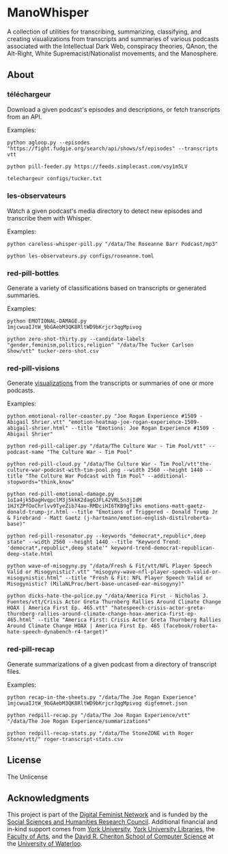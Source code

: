 # ManoWhisper

A collection of utilities for transcribing, summarizing, classifying, and creating visualizations from transcripts and summaries of various podcasts associated with the Intellectual Dark Web, conspiracy theories, QAnon, the Alt-Right, White Supremacist/Nationalist movements, and the Manosphere.

## About

### téléchargeur

Download a given podcast's episodes and descriptions, or fetch transcripts from an API.

Examples:

 ```shell
python agloop.py --episodes "https://fight.fudgie.org/search/api/shows/sf/episodes" --transcripts vtt
```

```shell
python pill-feeder.py https://feeds.simplecast.com/vsy1m5LV
```

```bash
telechargeur configs/tucker.txt
```

### les-observateurs

Watch a given podcast's media directory to detect new episodes and transcribe them with Whisper.

Examples:

```shell
python careless-whisper-pill.py "/data/The Roseanne Barr Podcast/mp3"
```

```shell
python les-observateurs.py configs/roseanne.toml
```

### red-pill-bottles

Generate a variety of classifications based on transcripts or generated summaries.

Examples:

```shell
python EMOTIONAL-DAMAGE.py 1mjcwuaIJtW_9bGAebM3QK8RltWD9bKrjcr3qgMpivog
```

```shell
python zero-shot-thirty.py --candidate-labels "gender,feminism,politics,religion" "/data/The Tucker Carlson Show/vtt" tucker-zero-shot.csv
```

### red-pill-visions

Generate [visualizations](https://ruebot.net/visualizations/mano-whisper/) from the transcripts or summaries of one or more podcasts.

Examples:

```shell
python emotional-roller-coaster.py "Joe Rogan Experience #1509 - Abigail Shrier.vtt" "emotion-heatmap-joe-rogan-experience-1509-abigail-shrier.html" --title "Emotions: Joe Rogan Experience #1509 - Abigail Shrier"
```

```shell
python red-pill-caliper.py "/data/The Culture War - Tim Pool/vtt" --podcast-name "The Culture War - Tim Pool"
```

```shell
python red-pill-cloud.py "/data/The Culture War - Tim Pool/vtt"the-culture-war-podcast-with-tim-pool.png --width 2560 --height 1440 --title "The Culture War Podcast with Tim Pool" --additional-stopwords="think,know"
```

```shell
python red-pill-emotional-damage.py 1oIa4jk5DagHvqpclM3j5kkK2dagG3FL42VRL5n3jIdM 1HJYZPfOoChrlvv9TyeZib74au-RMDciHI6TKB9gTiks emotions-matt-gaetz-donald-trump-jr.html --title "Emotions of Triggered - Donald Trump Jr & Firebrand - Matt Gaetz (j-hartmann/emotion-english-distilroberta-base)"
```

```shell
python red-pill-resonator.py --keywords "democrat*,republic*,deep state" --width 2560 --height 1440 --title "Keyword Trend: 'democrat*,republic*,deep state'" keyword-trend-democrat-republican-deep-state.html
```

```shell
python wave-of-misogyny.py "/data/Fresh & Fit/vtt/NFL Player Speech Valid or Misogynistic?.vtt" "misogyny-wave-nfl-player-speech-valid-or-misogynistic.html" --title "Fresh & Fit: NFL Player Speech Valid or Misogynistic? (MilaNLProc/bert-base-uncased-ear-misogyny)"
```

```shell
python dicks-hate-the-police.py "/data/America First - Nicholas J. Fuentes/vtt/Crisis Actor Greta Thurnberg Rallies Around Climate Change HOAX | America First Ep. 465.vtt" "hatespeech-crisis-actor-greta-thurnberg-rallies-around-climate-change-hoax-america-first-ep-465.html" --title "America First: Crisis Actor Greta Thurnberg Rallies Around Climate Change HOAX | America First Ep. 465 (facebook/roberta-hate-speech-dynabench-r4-target)"
```

### red-pill-recap

Generate summarizations of a given podcast from a directory of transcript files.

Examples:

```shell
python recap-in-the-sheets.py "/data/The Joe Rogan Experience" 1mjcwuaIJtW_9bGAebM3QK8RltWD9bKrjcr3qgMpivog digfemnet.json
```

```shell
python redpill-recap.py "/data/The Joe Rogan Experience/vtt" "/data/The Joe Rogan Experience/summarizations"
```

```shell
python redpill-recap-stats.py "/data/The StoneZONE with Roger Stone/vtt/" roger-transcript-stats.csv
```

## License

The Unlicense

## Acknowledgments

This project is part of the [Digital Feminist Network](https://digfemnet.org/) and is funded by the [Social Sciences and Humanities Research Council](https://www.sshrc-crsh.gc.ca/). Additional financial and in-kind support comes from [York University](https://www.yorku.ca/), [York University Libraries](https://www.library.yorku.ca/web/), the [Faculty of Arts](https://uwaterloo.ca/arts/), and the [David R. Cheriton School of Computer Science](https://cs.uwaterloo.ca/) at the [University of Waterloo](https://uwaterloo.ca/).
